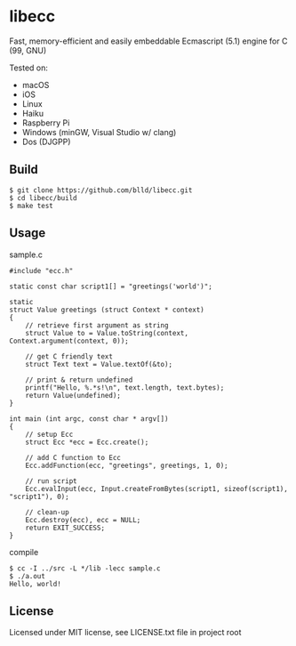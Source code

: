 
libecc
======

Fast, memory-efficient and easily embeddable Ecmascript (5.1) engine for C (99, GNU)

Tested on:

* macOS
* iOS
* Linux
* Haiku
* Raspberry Pi
* Windows (minGW, Visual Studio w/ clang)
* Dos (DJGPP)

Build
-----

	$ git clone https://github.com/blld/libecc.git
	$ cd libecc/build
	$ make test

Usage
-----

sample.c

	#include "ecc.h"
	
	static const char script1[] = "greetings('world')";
	
	static
	struct Value greetings (struct Context * context)
	{
		// retrieve first argument as string
		struct Value to = Value.toString(context, Context.argument(context, 0));
		
		// get C friendly text
		struct Text text = Value.textOf(&to);
		
		// print & return undefined
		printf("Hello, %.*s!\n", text.length, text.bytes);
		return Value(undefined);
	}
	
	int main (int argc, const char * argv[])
	{
		// setup Ecc
		struct Ecc *ecc = Ecc.create();
		
		// add C function to Ecc
		Ecc.addFunction(ecc, "greetings", greetings, 1, 0);
		
		// run script
		Ecc.evalInput(ecc, Input.createFromBytes(script1, sizeof(script1), "script1"), 0);
		
		// clean-up
		Ecc.destroy(ecc), ecc = NULL;
		return EXIT_SUCCESS;
	}

compile

	$ cc -I ../src -L */lib -lecc sample.c
	$ ./a.out
	Hello, world!

License
-------

Licensed under MIT license, see LICENSE.txt file in project root

